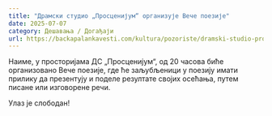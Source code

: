 ```yaml
---
title: "Драмски студио „Просценијум“ организује Вече поезије"
date: 2025-07-07
category: Дешавања / Догађаји
url: https://backapalankavesti.com/kultura/pozoriste/dramski-studio-proscenijum-organizuje-vece-poezije/
---
```


Наиме, у просторијама ДС „Просценијум“, од 20 часова биће организовано Вече поезије, где ће заљубљеници у поезију имати прилику да презентују и поделе резултате својих осећања, путем писане или изговорене речи.

Улаз је слободан!
